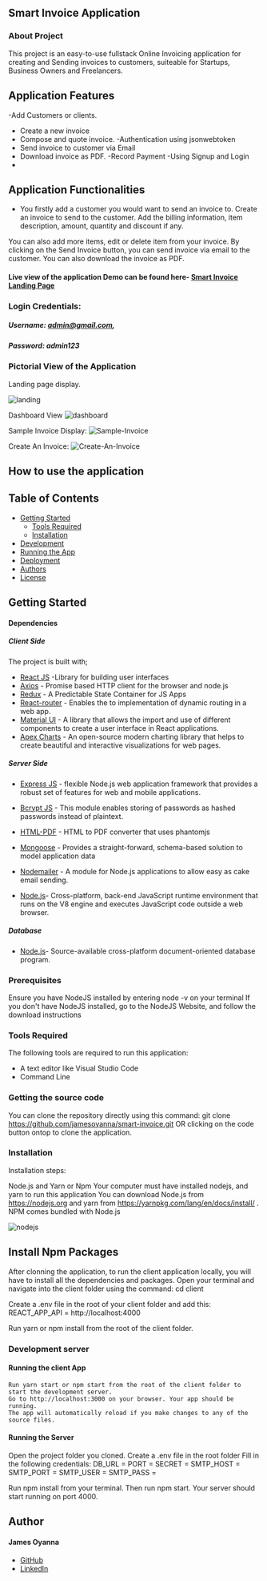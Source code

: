 ## Smart Invoice Application

### About Project
This project is an easy-to-use fullstack Online Invoicing application for creating and Sending invoices to customers, suiteable for Startups, Business Owners and Freelancers. 

## Application Features
-Add Customers or clients.
- Create a new invoice
- Compose and quote invoice.
-Authentication using jsonwebtoken
- Send invoice to customer via Email
- Download invoice as PDF.
-Record Payment
-Using Signup and Login
-

## Application Functionalities
- You firstly add a customer you would want to send an invoice to. 
Create an invoice to send to the customer. Add the billing information, item description, amount, quantity and discount if any. 

You can also add more items, edit or delete item from your invoice.
By clicking on the Send Invoice button, you can send invoice via email to the customer. You can also download the invoice as PDF.


#### Live view of the application Demo can be found here- [Smart Invoice Landing Page](https://smart-invoice-bc1fb.web.app)

### Login Credentials: 
##### Username: admin@gmail.com, 
##### Password: admin123


### Pictorial View of the Application

Landing page display.

![landing](https://user-images.githubusercontent.com/26815113/154503533-9f7cca66-08fc-48af-b0f3-75ee30821009.PNG)


Dashboard View
![dashboard](https://user-images.githubusercontent.com/26815113/154504072-20652d51-6e73-4915-9f7f-92b476244f01.PNG)


Sample Invoice Display:
![Sample-Invoice](https://user-images.githubusercontent.com/26815113/154504540-56b34474-50b5-445f-a493-c1eddfec010b.PNG)


Create An Invoice:
![Create-An-Invoice](https://user-images.githubusercontent.com/26815113/154504951-2743bb4d-cfec-47b0-92f7-6f25ca01bc9d.PNG)

## How to use the application

## Table of Contents
- [Getting Started](#getting-started)
	- [Tools Required](#tools-required)
	- [Installation](#installation)
- [Development](#development)
- [Running the App](#running-the-app)
- [Deployment](#deployment)
- [Authors](#authors)
- [License](#license)

## Getting Started

#### Dependencies
##### Client Side

The project is built with;
* [React JS](https://beta.reactjs.org/) -Library for building user interfaces
* [Axios](https://axios-http.com) - Promise based HTTP client for the browser and node.js
* [Redux](https://redux.js.org/) - A Predictable State Container for JS Apps
* [React-router](https://reactrouter.com) - Enables the to implementation of dynamic routing in a web app.
* [Material UI](https://mui.com) -  A library that allows the import and use of different components to create a user interface in React applications.
* [Apex Charts](https://apexcharts.com/) - An open-source modern charting library that helps to create beautiful and interactive visualizations for web pages.


##### Server Side
* [Express JS](https://expressjs.com/) - flexible Node.js web application framework that provides a robust set of features for web and mobile applications.
* [Bcrypt JS](https://www.npmjs.com/package/bcrypt) - This module enables storing of passwords as hashed passwords instead of plaintext.
* [HTML-PDF](https://www.npmjs.com/package/html-pdf?activeTab=readme) - HTML to PDF converter that uses phantomjs
* [Mongoose](https://mongoosejs.com) - Provides a straight-forward, schema-based solution to model application data 
* [Nodemailer](https://nodemailer.com/about) - A module for Node.js applications to allow easy as cake email sending.

* [Node.js](https://nodejs.org/en)- Cross-platform, back-end JavaScript runtime environment that runs on the V8 engine and executes JavaScript code outside a web browser.

##### Database
* [Node.js](https://nodejs.org/en)- Source-available cross-platform document-oriented database program.

 
### Prerequisites
Ensure you have NodeJS installed by entering node -v on your terminal If you don't have NodeJS installed, go to the NodeJS Website, and follow the download instructions


### Tools Required
The following tools are required to run this application:

* A text editor like Visual Studio Code
* Command Line

### Getting the source code
You can clone the repository directly using this command:
git clone https://github.com/jamesoyanna/smart-invoice.git
OR clicking on the code button ontop to clone the application.

### Installation
Installation steps:

Node.js and Yarn or Npm
Your computer must have installed nodejs, and yarn to run this application You can download Node.js from https://nodejs.org and yarn from https://yarnpkg.com/lang/en/docs/install/ . NPM comes bundled with Node.js

![nodejs](https://user-images.githubusercontent.com/26815113/132867561-bf2ec1a2-cd63-461f-95dd-e95c1c6676c7.PNG)

## Install Npm Packages
After clonning the application, to run the client application locally, you will have to install all the dependencies and packages. 
Open your terminal and navigate into the client folder using the command:
cd client

Create a .env file in the root of your client folder and add this:
REACT_APP_API = http://localhost:4000

 Run yarn or npm install from the root of the client folder.

### Development server

#### Running the client App

  ``` 
Run yarn start or npm start from the root of the client folder to start the development server. 
Go to http://localhost:3000 on your browser. Your app should be running.
The app will automatically reload if you make changes to any of the source files.
  ```

#### Running the Server
Open the project folder you cloned. 
Create a .env file in the root folder
Fill in the following credentials:
DB_URL = 
PORT =
SECRET = 
SMTP_HOST = 
SMTP_PORT = 
SMTP_USER = 
SMTP_PASS = 

Run npm install from your terminal.
Then run npm start. 
Your server should start running on  port 4000.

## Author

#### James Oyanna
* [GitHub](https://github.com/jamesoyanna)
* [LinkedIn](https://www.linkedin.com/in/jamesoyanna)



